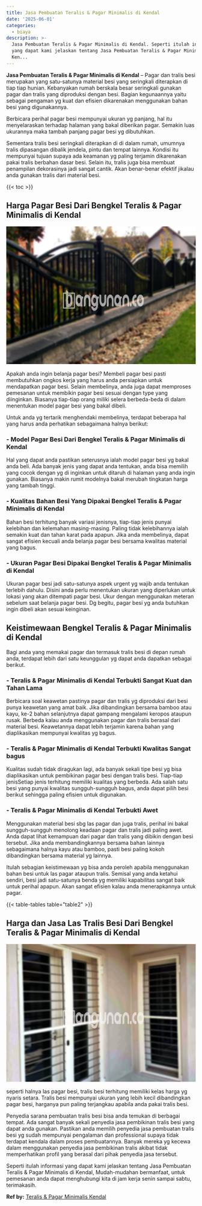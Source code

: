 ```yaml
---
title: Jasa Pembuatan Teralis & Pagar Minimalis di Kendal
date: '2025-06-01'
categories:
  - biaya
description: >-
  Jasa Pembuatan Teralis & Pagar Minimalis di Kendal. Seperti itulah informasi
  yang dapat kami jelaskan tentang Jasa Pembuatan Teralis & Pagar Minimalis di
  Ken...
---
```


**Jasa Pembuatan Teralis & Pagar Minimalis di Kendal** – Pagar dan tralis besi merupakan yang satu-satunya material besi yang seringkali diterapkan di tiap tiap hunian. Kebanyakan rumah berskala besar seringkali gunakan pagar dan tralis yang diproduksi dengan besi. Bagian kegunaannya yaitu sebagai pengaman yg kuat dan efisien dikarenakan menggunakan bahan besi yang digunakannya.

Berbicara perihal pagar besi mempunyai ukuran yg panjang, hal itu menyelaraskan terhadap halaman yang bakal diberikan pagar. Semakin luas ukurannya maka tambah panjang pagar besi yg dibutuhkan.

Sementara tralis besi seringkali diterapkan di di dalam rumah, umumnya tralis dipasangan dibalik jendela, pintu dan tempat lainnya. Kondisi itu mempunyai tujuan supaya ada keamanan yg paling terjamin dikarenakan pakai tralis berbahan dasar besi. Selain itu, tralis juga bisa membuat penampilan dekorasinya jadi sangat cantik. Akan benar-benar efektif jikalau anda gunakan tralis dari material besi.

{{< toc >}}

## Harga Pagar Besi Dari Bengkel Teralis & Pagar Minimalis di Kendal

![Jasa Pembuatan Teralis & Pagar Minimalis di Kendal](/images/pagar-minimalis-murah-52.png)

Apakah anda ingin belanja pagar besi? Membeli pagar besi pasti membutuhkan ongkos kerja yang harus anda persiapkan untuk mendapatkan pagar besi. Selain membelinya, anda juga dapat memproses pemesanan untuk membikin pagar besi sesuai dengan type yang diinginkan. Biasanya tiap-tiap orang miliki selera berbeda-beda di dalam menentukan model pagar besi yang bakal dibeli.

Untuk anda yg tertarik menghendaki membelinya, terdapat beberapa hal yang harus anda perhatikan sebagaimana halnya berikut:
### \- Model Pagar Besi Dari Bengkel Teralis & Pagar Minimalis di Kendal

Hal yang dapat anda pastikan seterusnya ialah model pagar besi yg bakal anda beli. Ada banyak jenis yang dapat anda tentukan, anda bisa memilih yang cocok dengan yg di inginkan untuk ditaruh di halaman yang anda ingin gunakan. Biasanya makin rumit modelnya bakal merubah tingkatan harga yang tambah tinggi.

### \- Kualitas Bahan Besi Yang Dipakai Bengkel Teralis & Pagar Minimalis di Kendal

Bahan besi terhitung banyak variasi jenisnya, tiap-tiap jenis punyai kelebihan dan kelemahan masing-masing. Paling tidak kelebihannya ialah semakin kuat dan tahan karat pada apapun. Jika anda membelinya, dapat sangat efisien kecuali anda belanja pagar besi bersama kwalitas material yang bagus.

### \- Ukuran Pagar Besi Dipakai Bengkel Teralis & Pagar Minimalis di Kendal

Ukuran pagar besi jadi satu-satunya aspek urgent yg wajib anda tentukan terlebih dahulu. Disini anda perlu menentukan ukuran yang diperlukan untuk lokasi yang akan ditempati pagar besi. Ukur dengan menggunakan meteran sebelum saat belanja pagar besi. Dg begitu, pagar besi yg anda butuhkan ingin dibeli akan sesuai keinginan.

## Keistimewaan Bengkel Teralis & Pagar Minimalis di Kendal

Bagi anda yang memakai pagar dan termasuk tralis besi di depan rumah anda, terdapat lebih dari satu keunggulan yg dapat anda dapatkan sebagai berikut.

### \- Teralis & Pagar Minimalis di Kendal Terbukti Sangat Kuat dan Tahan Lama

Berbicara soal keawetan pastinya pagar dan tralis yg diproduksi dari besi punya keawetan yang amat baik. Jika dibandingkan bersama bamboo atau kayu, ke-2 bahan selanjutnya dapat gampang mengalami keropos ataupun rusak. Berbeda kalau anda menggunakan pagar dan tralis berasal dari material besi. Keawetannya dapat lebih terjamin karena bahan yang diaplikasikan mempunyai kwalitas yg bagus.

### \- Teralis & Pagar Minimalis di Kendal Terbukti Kwalitas Sangat bagus

Kualitas sudah tidak diragukan lagi, ada banyak sekali tipe besi yg bisa diaplikasikan untuk pembikinan pagar besi dengan tralis besi. Tiap-tiap jenisSetiap jenis terhitung memiliki kualitas yang berbeda. Ada salah satu besi yang punyai kwalitas sungguh-sungguh bagus, anda dapat pilih besi berikut sehingga paling efisien untuk digunakan.

### \- Teralis & Pagar Minimalis di Kendal Terbukti Awet

Menggunakan material besi sbg las pagar dan juga tralis, perihal ini bakal sungguh-sungguh menolong keadaan pagar dan tralis jadi paling awet. Anda dapat lihat kemampuan dari pagar dan tralis yang dibikin dengan besi tersebut. Jika anda membandingkannya bersama bahan lainnya sebagaimana halnya kayu atau bamboo, pasti besi paling kokoh dibandingkan bersama material yg lainnya.

Itulah sebagian keistimewaan yg bisa anda peroleh apabila menggunakan bahan besi untuk las pagar ataupun tralis. Semisal yang anda ketahui sendiri, besi jadi satu-satunya benda yg memiliki kapabilitas sangat baik untuk perihal apapun. Akan sangat efisien kalau anda menerapkannya untuk pagar.

{{< table-tables table="table2" >}}

## Harga dan Jasa Las Tralis Besi Dari Bengkel Teralis & Pagar Minimalis di Kendal

![Jasa Pembuatan Teralis & Pagar Minimalis di Kendal](/images/teralis-minimalis-murah-16.png)

seperti halnya las pagar besi, tralis besi terhitung memiliki kelas harga yg nyaris setara. Tralis besi mempunyai ukuran yang lebih kecil dibandingkan pagar besi, harganya pun paling terjangkau apabila anda pakai tralis besi.

Penyedia sarana pembuatan tralis besi bisa anda temukan di berbagai tempat. Ada sangat banyak sekali penyedia jasa pembikinan tralis besi yang dapat anda gunakan. Pastikan anda memilih penyedia jasa pembuatan tralis besi yg sudah mempunyai pengalaman dan professional supaya tidak terdapat kendala dalam proses pembuatannya. Banyak mereka yg kecewa dalam menggunakan penyedia jasa pembikinan tralis akibat tidak memperhatikan profil yang berasal dari pihak penyedia jasa tersebut.

Seperti itulah informasi yang dapat kami jelaskan tentang Jasa Pembuatan Teralis & Pagar Minimalis di Kendal, Mudah-mudahan bermanfaat, untuk pemesanan anda dapat menghubungi kita di jam kerja senin sampai sabtu, terimakasih.

**Ref by:** [Teralis & Pagar Minimalis Kendal](https://id.wikipedia.org/wiki/Teralis)
